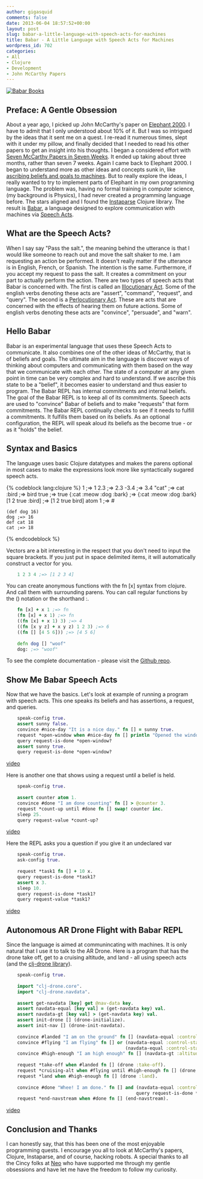 ```yaml
---
author: gigasquid
comments: false
date: 2013-06-04 18:57:52+00:00
layout: post
slug: babar-a-little-language-with-speech-acts-for-machines
title: Babar - A Little Language with Speech Acts for Machines
wordpress_id: 702
categories:
- All
- Clojure
- Development
- John McCarthy Papers
---
```


[![Babar Books](http://gigasquidsoftware.com/wordpress/wp-content/uploads/2013/06/babarbooks2-237x300.jpeg)](http://gigasquidsoftware.com/wordpress/wp-content/uploads/2013/06/babarbooks2.jpeg)


## Preface: A Gentle Obsession


About a year ago, I picked up John McCarthy's paper on [Elephant 2000](http://www-formal.stanford.edu/jmc/elephant/elephant.html). I have to admit that I only understood about 10% of it. But I was so intrigued by the ideas that it sent me on a quest. I re-read it numerous times, slept with it under my pillow, and finally decided that I needed to read his other papers to get an insight into his thoughts. I began a considered effort with [Seven McCarthy Papers in Seven Weeks](http://gigasquidsoftware.com/wordpress/?p=466). It ended up taking about three months, rather than seven 7 weeks. Again I came back to Elephant 2000. I began to understand more as other ideas and concepts sunk in, like [ascribing beliefs and goals to machines](http://www-formal.stanford.edu/jmc/ascribing/ascribing.html). But to really explore the ideas, I really wanted to try to implement parts of Elephant in my own programming language. The problem was, having no formal training in computer science, (my background is Physics), I had never created a programming language before. The stars aligned and I found the [Instaparse](https://github.com/Engelberg/instaparse) Clojure library. The result is [Babar](https://github.com/gigasquid/babar), a language designed to explore communication with machines via [Speech Acts](http://en.wikipedia.org/wiki/Speech_act).


## What are the Speech Acts?





When I say say "Pass the salt.", the meaning behind the utterance is that I would like someone to reach out and move the salt shaker to me. I am requesting an action be performed. It doesn't really matter if the utterance is in English, French, or Spanish. The intention is the same. Furthermore, if you accept my request to pass the salt. It creates a commitment on your part to actually perform the action. There are two types of speech acts that Babar is concerned with. The first is called an [Illocutionary Act](http://en.wikipedia.org/wiki/Illocutionary_act). Some of the english verbs denoting these acts are "assert", "command", "request", and "query". The second is a [Perlocutionary Act](http://en.wikipedia.org/wiki/Perlocutionary_act). These are acts that are concerned with the effects of hearing them on future actions. Some of english verbs denoting these acts are "convince", "persuade", and "warn".



## Hello Babar





Babar is an experimental language that uses these Speech Acts to communicate. It also combines one of the other ideas of McCarthy, that is of beliefs and goals. The ultimate aim in the language is discover ways of thinking about computers and communicating with them based on the way that we communicate with each other. The state of a computer at any given point in time can be very complex and hard to understand. If we ascribe this state to be a "belief", it becomes easier to understand and thus easier to program. The Babar REPL has internal commitments and internal beliefs. The goal of the Babar REPL is to keep all of its commitments. Speech acts are used to "convince" Babar of beliefs and to make "requests" that form commitments. The Babar REPL continually checks to see if it needs to fulfill a commitments. It fulfills them based on its beliefs. As an optional configuration, the REPL will speak aloud its beliefs as the become true - or as it "holds" the belief.


## Syntax and Basics





The language uses basic Clojure datatypes and makes the parens optional in most cases to make the expressions look more like syntactically sugared speech acts.

{% codeblock lang:clojure %} 
    1     ;=> 1
    2.3   ;=> 2.3
    -3.4  ;=> 3.4
    "cat" ;=> cat
    :bird ;=> bird
    true  ;=> true
    {:cat :meow :dog :bark} ;=> {:cat :meow :dog :bark}
    [1 2 true :bird] ;=> [1 2 true bird]
    atom 1 ;=> #
    
    (def dog 16)
    dog ;=> 16
    def cat 18
    cat ;=> 18
{% endcodeblock %}




Vectors are a bit interesting in the respect that you don't need to input the square brackets. If you just put in space delimited items, it will automatically construct a vector for you.

```clojure    
    1 2 3 4 ;=> [1 2 3 4]
````




You can create anonymous functions with the fn [x] syntax from clojure. And call them with surrounding parens. You can call regular functions by the () notation or the shorthand :.

```clojure    
    fn [x] + x 1 ;=> fn
    (fn [x] + x 1) ;=> fn
    ((fn [x] + x 1) 3) ;=> 4
    ((fn [x y z] + x y z) 1 2 3) ;=> 6
    ((fn [] [4 5 6])) ;=> [4 5 6]
    
    defn dog [] "woof"
    dog: ;=> "woof"
````




To see the complete documentation - please visit the [Github repo](https://github.com/gigasquid/babar).


## Show Me Babar Speech Acts


Now that we have the basics. Let's look at example of running a program with speech acts.
This one speaks its beliefs and has assertions, a request, and queries.

```clojure    
    speak-config true.
    assert sunny false.
    convince #nice-day "It is a nice day." fn [] = sunny true.
    request *open-window when #nice-day fn [] println "Opened the window".
    query request-is-done *open-window?
    assert sunny true.
    query request-is-done *open-window?
````


[video](http://www.youtube.com/watch?v=bt2iYsVyCOM)




Here is another one that shows using a request until a belief is held.

```clojure    
    speak-config true.
    
    assert counter atom 1.
    convince #done "I am done counting" fn [] > @counter 3.
    request *count-up until #done fn [] swap! counter inc.
    sleep 25.
    query request-value *count-up?
````

[video](http://www.youtube.com/watch?v=aT8MK0w71LM)




Here the REPL asks you a question if you give it an undeclared var

```clojure
    speak-config true.
    ask-config true.
    
    request *task1 fn [] + 10 x.
    query request-is-done *task1?
    assert x 3.
    sleep 10.
    query request-is-done *task1?
    query request-value *task1?
````

[video](https://www.youtube.com/watch?v=nmi_fafmjsg)


## Autonomous AR Drone Flight with Babar REPL





Since the language is aimed at communincating with machines. It is only natural that I use it to talk to the AR Drone.
Here is a program that has the drone take off, get to a cruising altitude, and land - all using speech acts (and the [clj-drone library](https://github.com/gigasquid/clj-drone)).

```clojure    
    speak-config true.
    
    import "clj-drone.core".
    import "clj-drone.navdata".
    
    assert get-navdata [key] get @nav-data key.
    assert navdata-equal [key val] = (get-navdata key) val.
    assert navdata-gt [key val] > (get-navdata key) val.
    assert init-drone [] (drone-initialize).
    assert init-nav [] (drone-init-navdata).
    
    convince #landed "I am on the ground" fn [] (navdata-equal :control-state :landed).
    convince #flying "I am flying" fn [] or (navdata-equal :control-state :flying)
                                            (navdata-equal :control-state :hovering).
    convince #high-enough "I am high enough" fn [] (navdata-gt :altitude 1.5).
    
    request *take-off when #landed fn [] (drone :take-off).
    request *cruising-alt when #flying until #high-enough fn [] (drone :up 0.1).
    request *land when #high-enough fn [] (drone :land).
    
    convince #done "Whee! I am done." fn [] and (navdata-equal :control-state :landed)
                                                query request-is-done *land.
    request *end-navstream when #done fn [] (end-navstream).
````

[video](http://www.youtube.com/watch?v=CIzR8jD2d3c)



## Conclusion and Thanks





I can honestly say, that this has been one of the most enjoyable programming quests. I encourage you all to look at McCarthy's papers, Clojure, Instaparse, and of course, hacking robots. A special thanks to all the Cincy folks at [Neo](http://www.neo.com/) who have supported me through my gentle obsessions and have let me have the freedom to follow my curiosity.

